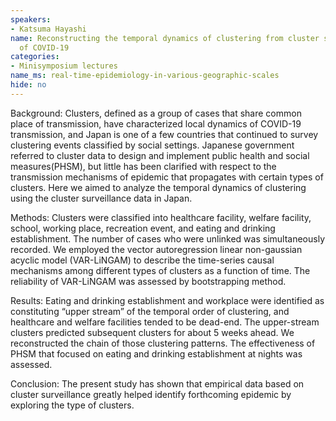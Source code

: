 ```yaml
---
speakers:
- Katsuma Hayashi
name: Reconstructing the temporal dynamics of clustering from cluster surveillance
  of COVID-19
categories:
- Minisymposium lectures
name_ms: real-time-epidemiology-in-various-geographic-scales
hide: no
---
```

Background:
 Clusters, defined as a group of cases that share common place of transmission, have characterized local dynamics of COVID-19 transmission, and Japan is one of a few countries that continued to survey clustering events classified by social settings. Japanese government referred to cluster data to design and implement public health and social measures(PHSM), but little has been clarified with respect to the transmission mechanisms of epidemic that propagates with certain types of clusters. Here we aimed to analyze the temporal dynamics of clustering using the cluster surveillance data in Japan. 
 
 Methods:
 Clusters were classified into healthcare facility, welfare facility, school, working place, recreation event, and eating and drinking establishment. The number of cases who were unlinked was simultaneously recorded. We employed the vector autoregression linear non-gaussian acyclic model (VAR-LiNGAM) to describe the time-series causal mechanisms among different types of clusters as a function of time. The reliability of VAR-LiNGAM was assessed by bootstrapping method.
 
 Results:
 Eating and drinking establishment and workplace were identified as constituting “upper stream” of the temporal order of clustering, and healthcare and welfare facilities tended to be dead-end. The upper-stream clusters predicted subsequent clusters for about 5 weeks ahead. We reconstructed the chain of those clustering patterns. The effectiveness of PHSM that focused on eating and drinking establishment at nights was assessed. 
 
 Conclusion:
 The present study has shown that empirical data based on cluster surveillance greatly helped identify forthcoming epidemic by exploring the type of clusters.


